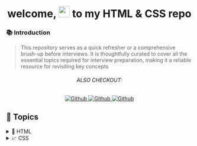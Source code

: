 <h1 align="center"> welcome, <img src="https://media.giphy.com/media/hvRJCLFzcasrR4ia7z/giphy.gif" width="30px"/> to my HTML & CSS repo </h1>

### 📚 Introduction

> This repository serves as a quick refresher or a comprehensive brush-up before interviews. It is thoughtfully curated to cover all the essential topics required for interview preparation, making it a reliable resource for revisiting key concepts

<h6 align="center">ALSO CHECKOUT: </h6>

<p align="center">
  <a href=""  align="left" alt="Github" title="github">
     <img src="https://img.shields.io/badge/Complete--HTML--CSS-D2B48C?style=for-the-badge&logo=github&logoColor=white" alt="Github"/>
  </a>
  <a href="https://github.com/Developer-RONNIE/JS-Tutorial"  align="left" alt="Github" title="github">
     <img src="https://img.shields.io/badge/Complete--JavaScript--Tutorial-blue?style=for-the-badge&logo=github&logoColor=white" alt="Github"/>
  </a>
  <a href=""  align="left" alt="Github" title="github">
     <img src="https://img.shields.io/badge/Complete--React--Tutorial-D2B48C?style=for-the-badge&logo=github&logoColor=white" alt="Github"/>
  </a>
  
</p>

## <a name="snippets"> 📃 Topics  </a>

<details>
<summary>&#x1F4C4; HTML</summary>

<ul>
  <li>
    <code>HTML</code>
    <ul>
      <li>
        <a href="https://github.com/Developer-RONNIE/html-css/blob/main/1-HTML/level-1.md" target="_blank">Level 1</a>
        <details>
          <summary>Content</summary>
          <ul> 
            <li> What is HTML?</li>
            <li> What is HTML5?</li>
            <li> Text/code Editor vs Word processor</li>
            <li> Recommended text editors</li>
            <li> Recommended code editor extensions</li>
            <li> EMMET HTML</li>
            <li> Some common Emmet Shortcuts</li>
            <li> First HTML File</li>
            <li> Basic HTML Page</li>
            <li> Comments in HTML</li>
            <li> HTML is NOT case sensitive</li>
          </ul>
        </details>
      </li>
      <li>
        <a href="https://github.com/Developer-RONNIE/html-css/blob/main/1-HTML/level-2.md" target="_blank">Level 2</a>
        <details>
          <summary>Content</summary>
          <ul>
            <li> Basic terminology</li>
            <li> Some Frequently Used Tags</li>
            <li>Attributes examples</li>
          </ul>
        </details>
      </li>
      <li>
        <a href="https://github.com/Developer-RONNIE/html-css/blob/main/1-HTML/level-3.md" target="_blank">Level 3</a>
        <details>
          <summary>Content</summary>
          <ul>
            <li> What is HTML?</li>
            <li> What is HTML?</li>
          </ul>
        </details>
      </li>
      <li>
        <a href="https://github.com/Developer-RONNIE/html-css/blob/main/1-HTML/level-4.md" target="_blank">Level 4</a>
        <details>
          <summary>Content</summary>
          <ul>
            <li>- What is HTML?</li>
            <li>- What is HTML?</li>
          </ul>
        </details>
      </li>
      <li>
        <a href="https://github.com/Developer-RONNIE/html-css/blob/main/1-HTML/level-5.md" target="_blank">Level 5</a>
        <details>
          <summary>Content</summary>
          <ul>
            <li>- What is HTML?</li>
            <li>- What is HTML?</li>
          </ul>
        </details>
      </li>
      <li>
        <a href="https://github.com/Developer-RONNIE/html-css/blob/main/1-HTML/level-6-summary.md" target="_blank">Level 6</a>
        <details>
          <summary>Content</summary>
          <ul>
            <li>- What is HTML?</li>
            <li>- What is HTML?</li>
          </ul>
        </details>
      </li>
    </ul>
  </li>
</ul>
</details>

<details>
<summary>&#x1F4C8; CSS</summary>
</details>